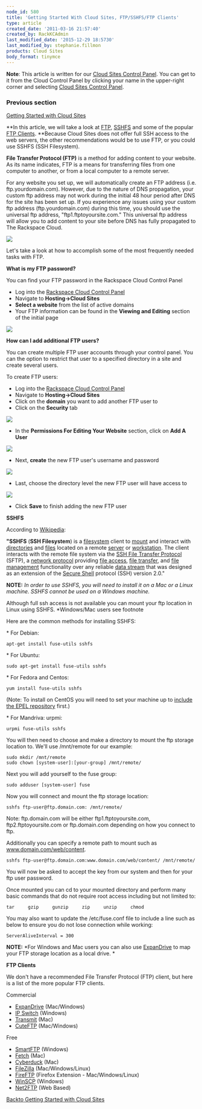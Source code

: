 ```yaml
---
node_id: 580
title: 'Getting Started With Cloud Sites, FTP/SSHFS/FTP Clients'
type: article
created_date: '2011-03-16 21:57:40'
created_by: RackKCAdmin
last_modified_date: '2015-12-29 18:5730'
last_modified_by: stephanie.fillmon
products: Cloud Sites
body_format: tinymce
---
```


**Note**: This article is written for our [Cloud Sites Control
Panel](https://manage.rackspacecloud.com/). You can get to it from the
Cloud Control Panel by clicking your name in the upper-right corner and
selecting [Cloud Sites Control
Panel](https://manage.rackspacecloud.com/).

### Previous section

[Getting Started with Cloud
Sites](https://www.rackspace.com/knowledge_center/getting-started/cloud-sites)

**In this article, we will take a look at [FTP](#ftp), [SSHFS](#sshfs)
and some of the popular [FTP Clients](#ftp_clients). **Because Cloud
Sites does not offer full SSH access to the web servers, the other
recommendations would be to use FTP, or you could use SSHFS (SSH
Filesystem).

**File Transfer Protocol (FTP)** is a method for adding content to your
website. As its name indicates, FTP is a means for transferring files
from one computer to another, or from a local computer to a remote
server.

For any website you set up, we will automatically create an FTP address
(i.e. ftp.yourdomain.com). However, due to the nature of DNS
propagation, your custom ftp address may not work during the initial 48
hour period after DNS for the site has been set up. If you experience
any issues using your custom ftp address (ftp.yourdomain.com) during
this time, you should use the universal ftp address,
"ftp1.ftptoyoursite.com." This universal ftp address will allow you to
add content to your site before DNS has fully propagated to The
Rackspace Cloud.

![](http://c806394.r94.cf2.rackcdn.com/ftpserver2.png)

Let's take a look at how to accomplish some of the most frequently
needed tasks with FTP. 

**What is my FTP password?**

You can find your FTP password in the Rackspace Cloud Control Panel

-   Log into the [Rackspace Cloud Control
    Panel](http://manage.rackspacecloud.com)
-   Navigate to **Hosting-\>Cloud Sites**
-   **Select a website** from the list of active domains
-   Your FTP information can be found in the **Viewing and Editing**
    section of the initial page

![](http://c806394.r94.cf2.rackcdn.com/ftpsettings.png)

 

**How can I add additional FTP users?**

You can create multiple FTP user accounts through your control panel.
You can the option to restrict that user to a specified directory in a
site and create several users.

To create FTP users:

-   Log into the [Rackspace Cloud Control
    Panel](http://manage.rackspacecloud.com)
-   Navigate to **Hosting-\>Cloud Sites**
-   Click on the **domain** you want to add another FTP user to
-   Click on the **Security** tab

![](http://c806394.r94.cf2.rackcdn.com/securitytab.png)

-   In the **Permissions For Editing Your Website** section, click on
    **Add A User**

![](http://c806394.r94.cf2.rackcdn.com/addauser.png)

-   Next, **create** the new FTP user's username and password

![](http://c806394.r94.cf2.rackcdn.com/ftpnewuserpass.png)

-   Last, choose the directory level the new FTP user will have access
    to

![](http://c806394.r94.cf2.rackcdn.com/ftppermissions.png)

-   Click **Save** to finish adding the new FTP user

 

**SSHFS**

According to [Wikipedia](http://en.wikipedia.org/wiki/SSHFS):

**"SSHFS** (**SSH Filesystem**) is
a [filesystem](http://en.wikipedia.org/wiki/Filesystem "Filesystem") client
to [mount](http://en.wikipedia.org/wiki/Mount_(computing) "Mount (computing)") and
interact
with [directories](http://en.wikipedia.org/wiki/Directory_(file_systems) "Directory (file systems)") and [files](http://en.wikipedia.org/wiki/Computer_file "Computer file") located
on a
remote [server](http://en.wikipedia.org/wiki/Server_(computing) "Server (computing)") or [workstation](http://en.wikipedia.org/wiki/Workstation "Workstation"). The
client interacts with the remote file system via the [SSH File Transfer
Protocol](http://en.wikipedia.org/wiki/SSH_File_Transfer_Protocol "SSH File Transfer Protocol") (SFTP), a [network
protocol](http://en.wikipedia.org/wiki/Network_protocol "Network protocol") providing [file
access](http://en.wikipedia.org/wiki/File_access "File access"), [file
transfer](http://en.wikipedia.org/wiki/File_transfer "File transfer"),
and [file
management](http://en.wikipedia.org/wiki/File_management "File management") functionality
over any reliable [data
stream](http://en.wikipedia.org/wiki/Data_stream "Data stream") that was
designed as an extension of the [Secure
Shell](http://en.wikipedia.org/wiki/Secure_Shell "Secure Shell") protocol
(SSH) version 2.0."

**NOTE:** *In order to use SSHFS, you will need to install it on a Mac
or a Linux machine. SSHFS cannot be used on a Windows machine.*

 

Although full ssh access is not available you can mount your ftp
location in Linux using SSHFS. \*Windows/Mac users see footnote

Here are the common methods for installing SSHFS:

\* For Debian:

    apt-get install fuse-utils sshfs

\* For Ubuntu:

    sudo apt-get install fuse-utils sshfs

\* For Fedora and Centos:

    yum install fuse-utils sshfs

(Note:  To install on CentOS you will need to set your machine up to
[include the EPEL
repository](http://www.rackspace.com/knowledge_center/article/install-epel-and-additional-repositories-on-centos-and-red-hat)
first.)

\* For Mandriva: urpmi:

    urpmi fuse-utils sshfs

You will then need to choose and make a directory to mount the ftp
storage location to. We'll use /mnt/remote for our example:

    sudo mkdir /mnt/remote
    sudo chown [system-user]:[your-group] /mnt/remote/

Next you will add yourself to the fuse group:

    sudo adduser [system-user] fuse

Now you will connect and mount the ftp storage location:

    sshfs ftp-user@ftp.domain.com: /mnt/remote/

Note: ftp.domain.com will be either ftp1.ftptoyoursite.com,
ftp2.ftptoyoursite.com or ftp.domain.com depending on how you connect to
ftp.

Additionally you can specify a remote path to mount such as
www.domain.com/web/content.

    sshfs ftp-user@ftp.domain.com:www.domain.com/web/content/ /mnt/remote/

You will now be asked to accept the key from our system and then for
your ftp user password.

Once mounted you can cd to your mounted directory and perform many basic
commands that do not require root access including but not limited to:

    tar     gzip     gunzip     zip     unzip     chmod

You may also want to update the /etc/fuse.conf file to include a line
such as below to ensure you do not lose connection while working:

    ServerAliveInterval = 300

**NOTE:** *For Windows and Mac users you can also
use [ExpanDrive](http://www.expandrive.com/ "http://www.expandrive.com") to
map your FTP storage location as a local drive. *

**FTP Clients**

We don't have a recommended File Transfer Protocol (FTP) client, but
here is a list of the more popular FTP clients.

Commercial

-   [ExpanDrive](http://www.expandrive.com/ "http://www.expandrive.com") (Mac/Windows)
-   [IP
    Switch](http://www.ipswitch.com/ "http://www.ipswitch.com/") (Windows)
-   [Transmit](http://www.panic.com/ "http://www.panic.com/") (Mac)
-   [CuteFTP](http://www.cuteftp.com/ "http://www.cuteftp.com") (Mac/Windows)

Free

-   [SmartFTP](http://www.smartftp.com/ "http://www.smartftp.com/") (Windows)
-   [Fetch](http://www.fetchsoftworks.com/ "http://www.fetchsoftworks.com/") (Mac)
-   [Cyberduck](http://cyberduck.ch/ "http://cyberduck.ch/") (Mac)
-   [FileZilla](http://filezilla-project.org/ "http://filezilla-project.org/") (Mac/Windows/Linux)
-   [FireFTP](http://fireftp.mozdev.org/ "http://fireftp.mozdev.org/") (Firefox
    Extension - Mac/Windows/Linux)
-   [WinSCP](http://winscp.net/ "http://winscp.net/") (Windows)
-   [Net2FTP](http://www.net2ftp.com/ "http://www.net2ftp.com") (Web
    Based)

 

[Back](http://www.rackspace.com/knowledge_center/getting-started/cloud-sites)[](http://www.rackspace.com/knowledge_center/Cloud_Sites_First_48)[to](http://www.rackspace.com/knowledge_center/getting-started/cloud-sites)[ ](http://www.rackspace.com/knowledge_center/Cloud_Sites_First_48)[Getting
Started with Cloud
Sites](http://www.rackspace.com/knowledge_center/getting-started/cloud-sites)

